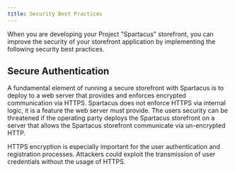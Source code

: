 ```yaml
---
title: Security Best Practices
---
```


When you are developing your Project "Spartacus" storefront, you can improve the security of your storefront application by implementing the following security best practices.

## Secure Authentication

A fundamental element of running a secure storefront with Spartacus is to deploy to a web server that provides and enforces encrypted communication via HTTPS. Spartacus does not enforce HTTPS via internal logic, it is a feature the web server must provide. The users security can be threatened if the operating party deploys the Spartacus storefront on a server that allows the Spartacus storefront communicate via un-encrypted HTTP.

HTTPS encryption is especially important for the user authentication and registration processes. Attackers could exploit the transmission of user credentials without the usage of HTTPS.
